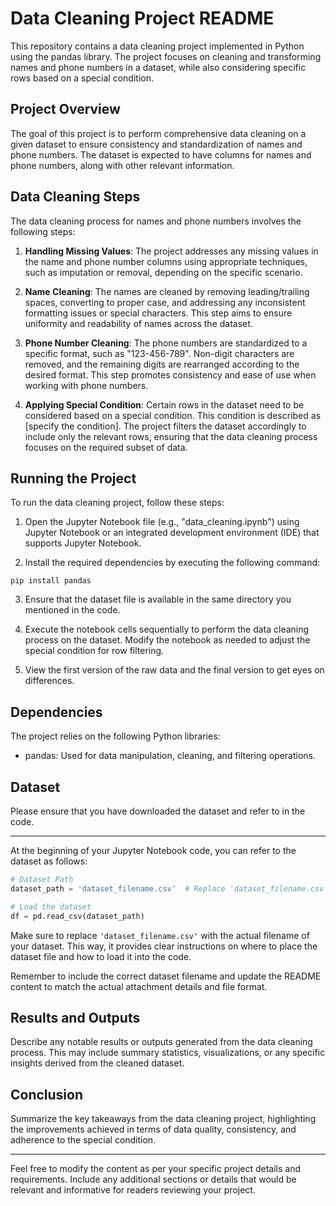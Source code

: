 # Data Cleaning Project README

This repository contains a data cleaning project implemented in Python using the pandas library. The project focuses on cleaning and transforming names and phone numbers in a dataset, while also considering specific rows based on a special condition.

## Project Overview

The goal of this project is to perform comprehensive data cleaning on a given dataset to ensure consistency and standardization of names and phone numbers. The dataset is expected to have columns for names and phone numbers, along with other relevant information.

## Data Cleaning Steps

The data cleaning process for names and phone numbers involves the following steps:

1. **Handling Missing Values**: The project addresses any missing values in the name and phone number columns using appropriate techniques, such as imputation or removal, depending on the specific scenario.

2. **Name Cleaning**: The names are cleaned by removing leading/trailing spaces, converting to proper case, and addressing any inconsistent formatting issues or special characters. This step aims to ensure uniformity and readability of names across the dataset.

3. **Phone Number Cleaning**: The phone numbers are standardized to a specific format, such as "123-456-789". Non-digit characters are removed, and the remaining digits are rearranged according to the desired format. This step promotes consistency and ease of use when working with phone numbers.

4. **Applying Special Condition**: Certain rows in the dataset need to be considered based on a special condition. This condition is described as [specify the condition]. The project filters the dataset accordingly to include only the relevant rows, ensuring that the data cleaning process focuses on the required subset of data.

## Running the Project

To run the data cleaning project, follow these steps:

1. Open the Jupyter Notebook file (e.g., "data_cleaning.ipynb") using Jupyter Notebook or an integrated development environment (IDE) that supports Jupyter Notebook.

2. Install the required dependencies by executing the following command:
```shell
pip install pandas
```

3. Ensure that the dataset file is available in the same directory you mentioned in the code.

4. Execute the notebook cells sequentially to perform the data cleaning process on the dataset. Modify the notebook as needed to adjust the special condition for row filtering.

6. View the first version of the raw data and the final version to get eyes on differences.

## Dependencies

The project relies on the following Python libraries:

- pandas: Used for data manipulation, cleaning, and filtering operations.

## Dataset

Please ensure that you have downloaded the dataset and refer to in the code.

---

At the beginning of your Jupyter Notebook code, you can refer to the dataset as follows:

```python
# Dataset Path
dataset_path = 'dataset_filename.csv'  # Replace 'dataset_filename.csv' with the actual dataset filename

# Load the dataset
df = pd.read_csv(dataset_path)
```

Make sure to replace `'dataset_filename.csv'` with the actual filename of your dataset. This way, it provides clear instructions on where to place the dataset file and how to load it into the code.

Remember to include the correct dataset filename and update the README content to match the actual attachment details and file format.

## Results and Outputs

Describe any notable results or outputs generated from the data cleaning process. This may include summary statistics, visualizations, or any specific insights derived from the cleaned dataset.

## Conclusion

Summarize the key takeaways from the data cleaning project, highlighting the improvements achieved in terms of data quality, consistency, and adherence to the special condition.

---

Feel free to modify the content as per your specific project details and requirements. Include any additional sections or details that would be relevant and informative for readers reviewing your project.
